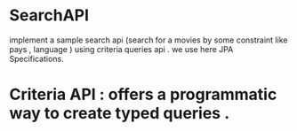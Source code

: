 # SearchAPI
implement a sample search api (search for a movies by some constraint like  pays  , language ) using criteria  queries api .
we use here JPA Specifications.

# Criteria API : offers a programmatic way to create typed queries .
